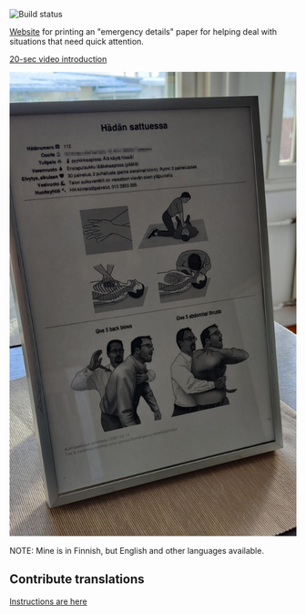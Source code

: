 ![Build status](https://github.com/joonas-fi/emergency-details-printout/workflows/Build/badge.svg)

[Website](https://joonas.fi/emergency-details-printout/) for printing an "emergency details" paper
for helping deal with situations that need quick attention.

[20-sec video introduction](https://github.com/joonas-fi/emergency-details-printout/issues/1)

![Example printout](cmd/emergency-details-printout/assets/example.jpg)

NOTE: Mine is in Finnish, but English and other languages available.


Contribute translations
-----------------------

[Instructions are here](https://github.com/joonas-fi/emergency-details-printout/blob/master/cmd/emergency-details-printout/translations.go#L24)
